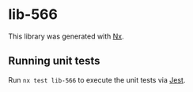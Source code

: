 # lib-566

This library was generated with [Nx](https://nx.dev).

## Running unit tests

Run `nx test lib-566` to execute the unit tests via [Jest](https://jestjs.io).
